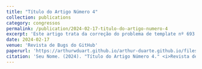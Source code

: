 ```yaml
---
title: "Título do Artigo Número 4"
collection: publications
category: congressos
permalink: /publication/2024-02-17-titulo-do-artigo-numero-4
excerpt: 'Este artigo trata da correção do problema de template nº 693.'
date: 2024-02-17
venue: 'Revista de Bugs do GitHub'
paperurl: 'https://arthurwduart.github.io/arthur-duarte.github.io/files/artigo_infarto.pdf'
citation: 'Seu Nome. (2024). "Título do Artigo Número 4." <i>Revista de Bugs do GitHub</i>, 1(3).'
---
```



